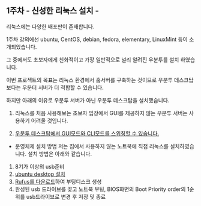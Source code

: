 ## 1주차 - 신성한 리눅스 설치 -
리눅스에는 다양한 배포판이 존재합니다.

1주차 강의에선 ubuntu, CentOS, debian, fedora, elementary, LinuxMint 등이 소개되었습니다.

그 중에서도 초보자에게 친화적이고 가장 일반적으로 널리 알려진 우분투를 설치 하였습니다.

이번 프로젝트의 목표는 리눅스 환경에서 홈서버를 구축하는 것이므로 우분투 데스크탑 보다는 우분터 서버가 더 적합할 수 있습니다.

하지만 아래의 이유로 우분투 서버가 아닌 우분투 데스크탑을 설치했습니다.

1. 리눅스를 처음 사용해보는 초보자 입장에서 GUI를 제공하지 않는 우분투 서버는 사용하기 어려울 것입니다.

2. [우분투 데스크탑에서 GUI모드와 CLI모드를 스위칭할 수 있습니다.](https://son1004007.tistory.com/56)

- 운영체제 설치 방법
저는 집에서 사용하지 않는 노트북에 직접 리눅스를 설치하였습니다. 설치 방법은 아래와 같습니다.

1. 8기가 이상의 usb준비
2. [ubuntu desktop 설치](https://ubuntu.com/download/desktop)
3. [Rufus를 다운로드](https://rufus.ie/ko/#google_vignette)하여 부팅디스크 생성
4. 완성된 usb 드라이브를 꽂고 노트북 부팅, BIOS화면의 Boot Priority order의 1순위를 usb드라이브로 변경 후 저장 및 종료
